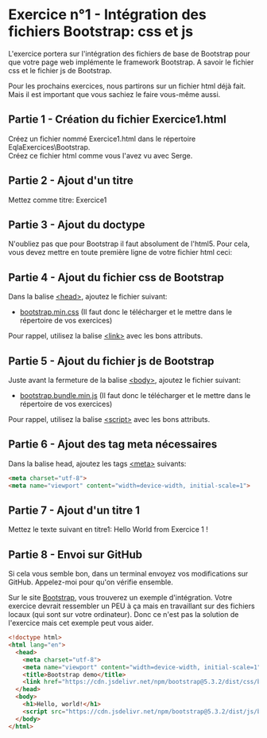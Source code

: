 # Exercice n°1 - Intégration des fichiers Bootstrap: css et js
L'exercice portera sur l'intégration des fichiers de base de Bootstrap pour que votre page web implémente le framework Bootstrap. A savoir le fichier css et le fichier js de Bootstrap.

Pour les prochains exercices, nous partirons sur un fichier html déjà fait. Mais il est important que vous sachiez le faire vous-même aussi.

## Partie 1 - Création du fichier Exercice1.html
Créez un fichier nommé Exercice1.html dans le répertoire EqlaExercices\Bootstrap.  
Créez ce fichier html comme vous l'avez vu avec Serge.

## Partie 2 - Ajout d'un titre
Mettez comme titre: Exercice1

## Partie 3 - Ajout du doctype
N'oubliez pas que pour Bootstrap il faut absolument de l'html5. Pour cela, vous devez mettre en toute première ligne de votre fichier html ceci: [<!doctype html>](https://developer.mozilla.org/fr/docs/Glossary/Doctype "Qu'est-ce que le doctype sur Mozilla ?")

## Partie 4 - Ajout du fichier css de Bootstrap

Dans la balise [\<head>](https://developer.mozilla.org/fr/docs/Web/HTML/Element/head "Element head sur Mozilla"), ajoutez le fichier suivant:
- [bootstrap.min.css](https://raw.githubusercontent.com/ZamBoyle/Eqla_Bootstrap5/master/Exercices/Files/bootstrap.min.css) (Il faut donc le télécharger et le mettre dans le répertoire de vos exercices)

Pour rappel, utilisez la balise [\<link>](https://developer.mozilla.org/fr/docs/Web/HTML/Element/link "Element link sur Mozilla") avec les bons attributs.

## Partie 5 - Ajout du fichier js de Bootstrap

Juste avant la fermeture de la balise [\<body>](https://developer.mozilla.org/fr/docs/Web/HTML/Element/body "Element body sur Mozilla"), ajoutez le fichier suivant:
- [bootstrap.bundle.min.js]([Files/bootstrap.bundle.min.js?raw=1](https://raw.githubusercontent.com/ZamBoyle/Eqla_Bootstrap5/master/Exercices/Files/bootstrap.bundle.min.js)) (Il faut donc le télécharger et le mettre dans le répertoire de vos exercices)

Pour rappel, utilisez la balise [\<script>](https://developer.mozilla.org/fr/docs/Web/HTML/Element/script#exemples "Element script sur Mozilla") avec les bons attributs.

## Partie 6 - Ajout des tag meta nécessaires
Dans la balise head, ajoutez les tags [\<meta>](https://developer.mozilla.org/fr/docs/Web/HTML/Element/meta "Element meta sur Mozilla") suivants:
```html
<meta charset="utf-8">
<meta name="viewport" content="width=device-width, initial-scale=1">
```

## Partie 7 - Ajout d'un titre 1
Mettez le texte suivant en titre1: Hello World from Exercice 1 !

## Partie 8 - Envoi sur GitHub
Si cela vous semble bon, dans un terminal envoyez vos modifications sur GitHub.
Appelez-moi pour qu'on vérifie ensemble.

Sur le site [Bootstrap](https://getbootstrap.com/docs/5.2/getting-started/introduction/ "Au point \"2. Include Bootstrap’s CSS and JS.\""), vous trouverez un exemple d'intégration. Votre exercice devrait ressembler un PEU à ça mais en travaillant sur des fichiers locaux (qui sont sur votre ordinateur). Donc ce n'est pas la solution de l'exercice mais cet exemple peut vous aider.
```html
<!doctype html>
<html lang="en">
  <head>
    <meta charset="utf-8">
    <meta name="viewport" content="width=device-width, initial-scale=1">
    <title>Bootstrap demo</title>
    <link href="https://cdn.jsdelivr.net/npm/bootstrap@5.3.2/dist/css/bootstrap.min.css" rel="stylesheet" integrity="sha384-T3c6CoIi6uLrA9TneNEoa7RxnatzjcDSCmG1MXxSR1GAsXEV/Dwwykc2MPK8M2HN" crossorigin="anonymous">
  </head>
  <body>
    <h1>Hello, world!</h1>
    <script src="https://cdn.jsdelivr.net/npm/bootstrap@5.3.2/dist/js/bootstrap.bundle.min.js" integrity="sha384-C6RzsynM9kWDrMNeT87bh95OGNyZPhcTNXj1NW7RuBCsyN/o0jlpcV8Qyq46cDfL" crossorigin="anonymous"></script>
  </body>
</html>
```